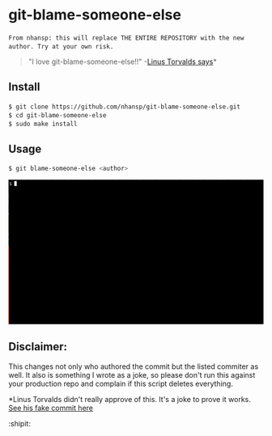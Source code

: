 # git-blame-someone-else
`From nhansp: this will replace THE ENTIRE REPOSITORY with the new author. Try at your own risk.`


> "I love git-blame-someone-else!!" -[Linus Torvalds says](https://github.com/jayphelps/git-blame-someone-else/commit/e5cfe4bb2190a2ae406d5f0b8f49c32ac0f01cd7)*

## Install

```bash
$ git clone https://github.com/nhansp/git-blame-someone-else.git
$ cd git-blame-someone-else
$ sudo make install
```

## Usage

```bash
$ git blame-someone-else <author>
```

![screencast](https://github.com/nhansp/nhansp/blob/main/screencast.gif?raw=true)

## Disclaimer:

This changes not only who authored the commit but the listed commiter as well. It also is something I wrote as a joke, so please don't run this against your production repo and complain if this script deletes everything.

*Linus Torvalds didn't really approve of this. It's a joke to prove it works. [See his fake commit here](https://github.com/jayphelps/git-blame-someone-else/commit/e5cfe4bb2190a2ae406d5f0b8f49c32ac0f01cd7)

:shipit:
